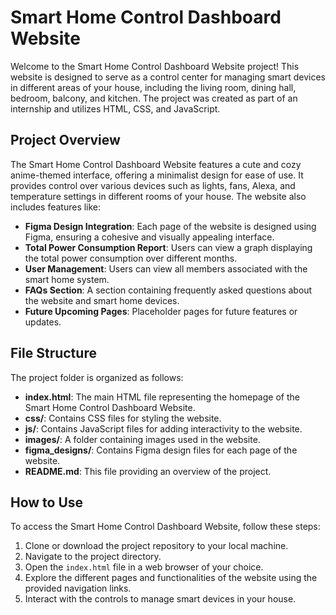 # Smart Home Control Dashboard Website

Welcome to the Smart Home Control Dashboard Website project! This website is designed to serve as a control center for managing smart devices in different areas of your house, including the living room, dining hall, bedroom, balcony, and kitchen. The project was created as part of an internship and utilizes HTML, CSS, and JavaScript.

## Project Overview

The Smart Home Control Dashboard Website features a cute and cozy anime-themed interface, offering a minimalist design for ease of use. It provides control over various devices such as lights, fans, Alexa, and temperature settings in different rooms of your house. The website also includes features like:

- **Figma Design Integration**: Each page of the website is designed using Figma, ensuring a cohesive and visually appealing interface.
- **Total Power Consumption Report**: Users can view a graph displaying the total power consumption over different months.
- **User Management**: Users can view all members associated with the smart home system.
- **FAQs Section**: A section containing frequently asked questions about the website and smart home devices.
- **Future Upcoming Pages**: Placeholder pages for future features or updates.

## File Structure

The project folder is organized as follows:

- **index.html**: The main HTML file representing the homepage of the Smart Home Control Dashboard Website.
- **css/**: Contains CSS files for styling the website.
- **js/**: Contains JavaScript files for adding interactivity to the website.
- **images/**: A folder containing images used in the website.
- **figma_designs/**: Contains Figma design files for each page of the website.
- **README.md**: This file providing an overview of the project.

## How to Use

To access the Smart Home Control Dashboard Website, follow these steps:

1. Clone or download the project repository to your local machine.
2. Navigate to the project directory.
3. Open the `index.html` file in a web browser of your choice.
4. Explore the different pages and functionalities of the website using the provided navigation links.
5. Interact with the controls to manage smart devices in your house.

